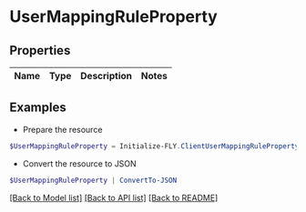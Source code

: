 # UserMappingRuleProperty
## Properties

Name | Type | Description | Notes
------------ | ------------- | ------------- | -------------

## Examples

- Prepare the resource
```powershell
$UserMappingRuleProperty = Initialize-FLY.ClientUserMappingRuleProperty 
```

- Convert the resource to JSON
```powershell
$UserMappingRuleProperty | ConvertTo-JSON
```

[[Back to Model list]](../README.md#documentation-for-models) [[Back to API list]](../README.md#documentation-for-api-endpoints) [[Back to README]](../README.md)

